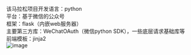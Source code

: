 该马拉松项目开发语言：python</br>
平台：基于微信的公众号</br>
框架：flask（内嵌web服务器）</br>
主要第三方库：WeChatOAuth（微信python SDK），一些底层请求基础库等</br>
前端模板：jinja2</br>
![image](https://github.com/lyp799016287/marathon/tree/master/new/static/images/running.jpg)
